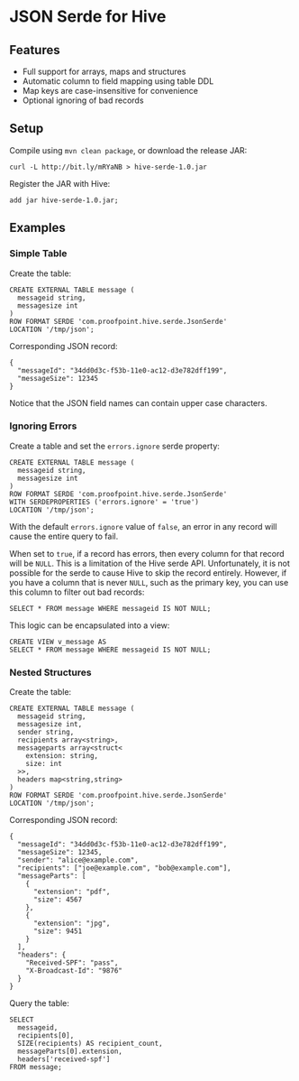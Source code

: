 # JSON Serde for Hive

## Features

* Full support for arrays, maps and structures
* Automatic column to field mapping using table DDL
* Map keys are case-insensitive for convenience
* Optional ignoring of bad records

## Setup

Compile using `mvn clean package`, or download the release JAR:

    curl -L http://bit.ly/mRYaNB > hive-serde-1.0.jar

Register the JAR with Hive:

    add jar hive-serde-1.0.jar;

## Examples

### Simple Table

Create the table:

    CREATE EXTERNAL TABLE message (
      messageid string,
      messagesize int
    )
    ROW FORMAT SERDE 'com.proofpoint.hive.serde.JsonSerde'
    LOCATION '/tmp/json';

Corresponding JSON record:

    {
      "messageId": "34dd0d3c-f53b-11e0-ac12-d3e782dff199",
      "messageSize": 12345
    }

Notice that the JSON field names can contain upper case characters.

### Ignoring Errors

Create a table and set the `errors.ignore` serde property:

    CREATE EXTERNAL TABLE message (
      messageid string,
      messagesize int
    )
    ROW FORMAT SERDE 'com.proofpoint.hive.serde.JsonSerde'
    WITH SERDEPROPERTIES ('errors.ignore' = 'true')
    LOCATION '/tmp/json';

With the default `errors.ignore` value of `false`, an error in any record
will cause the entire query to fail.

When set to `true`, if a record has errors, then every column for that
record will be `NULL`. This is a limitation of the Hive serde API.
Unfortunately, it is not possible for the serde to cause Hive to skip the
record entirely. However, if you have a column that is never `NULL`, such
as the primary key, you can use this column to filter out bad records:

    SELECT * FROM message WHERE messageid IS NOT NULL;

This logic can be encapsulated into a view:

    CREATE VIEW v_message AS
    SELECT * FROM message WHERE messageid IS NOT NULL;

### Nested Structures

Create the table:

    CREATE EXTERNAL TABLE message (
      messageid string,
      messagesize int,
      sender string,
      recipients array<string>,
      messageparts array<struct<
        extension: string,
        size: int
      >>,
      headers map<string,string>
    )
    ROW FORMAT SERDE 'com.proofpoint.hive.serde.JsonSerde'
    LOCATION '/tmp/json';

Corresponding JSON record:

    {
      "messageId": "34dd0d3c-f53b-11e0-ac12-d3e782dff199",
      "messageSize": 12345,
      "sender": "alice@example.com",
      "recipients": ["joe@example.com", "bob@example.com"],
      "messageParts": [
        {
          "extension": "pdf",
          "size": 4567
        },
        {
          "extension": "jpg",
          "size": 9451
        }
      ],
      "headers": {
        "Received-SPF": "pass",
        "X-Broadcast-Id": "9876"
      }
    }

Query the table:

    SELECT
      messageid,
      recipients[0],
      SIZE(recipients) AS recipient_count,
      messageParts[0].extension,
      headers['received-spf']
    FROM message;
